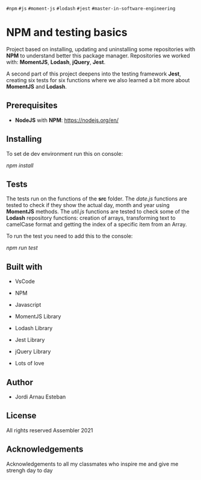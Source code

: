 `#npm` `#js` `#moment-js` `#lodash` `#jest` `#master-in-software-engineering`

# NPM and testing basics

Project based on installing, updating and uninstalling some repositories with **NPM** to understand better this package manager. Repositories we worked with: **MomentJS**, **Lodash**, **jQuery**, **Jest**.

A second part of this project deepens into the testing framework **Jest**, creating six tests for six functions where we also learned a bit more about **MomentJS** and **Lodash**.

## Prerequisites

- **NodeJS** with **NPM**: https://nodejs.org/en/

## Installing

To set de dev environment run this on console:

_npm install_

## Tests

The tests run on the functions of the **src** folder.
The _date.js_ functions are tested to check if they show the actual day, month and year using **MomentJS** methods.
The _util.js_ functions are tested to check some of the **Lodash** repository functions: creation of arrays, transforming text to camelCase format and getting the index of a specific item from an Array.

To run the test you need to add this to the console:

_npm run test_

## Built with

- VsCode

- NPM

- Javascript

- MomentJS Library

- Lodash Library

- Jest Library

- jQuery Library

- Lots of love

## Author

- Jordi Arnau Esteban

## License

All rights reserved Assembler 2021

## Acknowledgements

Acknowledgements to all my classmates who inspire me and give me strengh day to day
